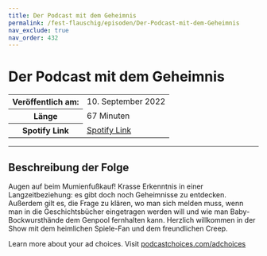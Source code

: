```yaml
---
title: Der Podcast mit dem Geheimnis
permalink: /fest-flauschig/episoden/Der-Podcast-mit-dem-Geheimnis
nav_exclude: true
nav_order: 432
---
```


# Der Podcast mit dem Geheimnis
<table class="resp-table dcf-table dcf-table-responsive dcf-table-bordered dcf-table-striped dcf-w-100%">
                    <tbody>
                        <tr>
                            <th scope="row">Veröffentlich am:</th>
                            <td data-label="Veröffentlich am:">10. September 2022</td>
                        </tr>
                        <tr>
                            <th scope="row">Länge </th>
                            <td data-label="Länge ">67 Minuten</td>
                        </tr><tr>
                                <th scope="row">Spotify Link</th>
                                <td data-label="Spotify Link"><a href="https://open.spotify.com/episode/167ID21XH8aMIF0Gl5DxmR">Spotify Link</a></td>
                            </tr></tbody>
                </table>

***

## Beschreibung der Folge

<div>
<p>Augen auf beim Mumienfußkauf! Krasse Erkenntnis in einer Langzeitbeziehung: es gibt doch noch Geheimnisse zu entdecken. Außerdem gilt es, die Frage zu klären, wo man sich melden muss, wenn man in die Geschichtsbücher eingetragen werden will und wie man Baby-Bockwursthände dem Genpool fernhalten kann. Herzlich willkommen in der Show mit dem heimlichen Spiele-Fan und dem freundlichen Creep.</p><p> </p><p>Learn more about your ad choices. Visit <a href="https://podcastchoices.com/adchoices" rel="nofollow">podcastchoices.com/adchoices</a></p>  
</div>

